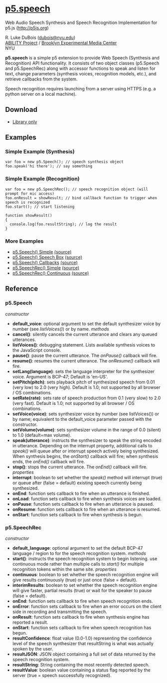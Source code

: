 # [p5.speech](https://idmnyu.github.io/p5.js-speech/)
Web Audio Speech Synthesis and Speech Recognition Implementation for p5.js (http://p5js.org)

R. Luke DuBois (dubois@nyu.edu)   
[ABILITY Project](http://abilitylab.nyu.edu) / [Brooklyn Experimental Media Center](http://bxmc.poly.edu)   
NYU

**p5.speech** is a simple p5 extension to provide Web Speech (Synthesis and Recognition) API functionality.  It consists of two object classes (p5.Speech and p5.SpeechRec) along with accessor functions to speak and listen for text, change parameters (synthesis voices, recognition models, etc.), and retrieve callbacks from the system.

Speech recognition requires launching from a server using HTTPS (e.g. a python server on a local machine).

## Download
* [Library only](https://raw.githubusercontent.com/IDMNYU/p5.js-speech/master/lib/p5.speech.js)

## Examples

### Simple Example (Synthesis)
```
var foo = new p5.Speech(); // speech synthesis object
foo.speak('hi there'); // say something
```
### Simple Example (Recognition)
```
var foo = new p5.SpeechRec(); // speech recognition object (will prompt for mic access)
foo.onResult = showResult; // bind callback function to trigger when speech is recognized
foo.start(); // start listening

function showResult()
{
  console.log(foo.resultString); // log the result
}
```
### More Examples

* [p5.Speech() Simple](https://idmnyu.github.io/p5.js-func/examples/01simple.html) [(source)](https://github.com/IDMNYU/p5.js-func/blob/master/examples/01simple.html)
* [p5.Speech() Speech Box](https://idmnyu.github.io/p5.js-func/examples/02speechbox.html) [(source)](https://github.com/IDMNYU/p5.js-func/blob/master/examples/01speechbox.html)
* [p5.Speech() Callbacks](https://idmnyu.github.io/p5.js-func/examples/03callbacks.html) [(source)](https://github.com/IDMNYU/p5.js-func/blob/master/examples/03callbacks.html)
* [p5.SpeechRec() Simple](https://idmnyu.github.io/p5.js-func/examples/04simplerecognition.html) [(source)](https://github.com/IDMNYU/p5.js-func/blob/master/examples/04simplerecognition.html)
* [p5.SpeechRec() Continuous](https://idmnyu.github.io/p5.js-func/examples/05continuousrecognition.html) [(source)](https://github.com/IDMNYU/p5.js-func/blob/master/examples/05continuousrecognition.html)

## Reference

### p5.Speech

*constructor*
* **default_voice**: optional argument to set the default synthesizer voice by number (see *listVoices()*) or by name.
*methods*
* **cancel()**: silently cancels the current utterance and clears any queued utterances.
* **listVoices()**: debugging statement. Lists available synthesis voices to the JavaScript console.
* **pause()**: pause the current utterance. The *onPause()* callback will fire.
* **resume()**: resumes the current utterance. The *onResume()* callback will fire.
* **setLang(language)**: sets the language interpreter for the synthesizer voice. Argument is BCP-47; Default is 'en-US'.
* **setPitch(pitch)**: sets playback pitch of synthesized speech from 0.01 (very low) to 2.0 (very high). Default is 1.0; not supported by all browser / OS combinations.
* **setRate(rate)**: sets rate of speech production from 0.1 (very slow) to 2.0 (very fast). Default is 1.0; not supported by all browser / OS combinations.
* **setVoice(voice)**: sets synthesizer voice by number (see listVoices()) or by name; equivalent to the default_voice parameter passed with the constructor.
* **setVolume(volume)**: sets synthesizer volume in the range of 0.0 (silent) to 1.0 (default=max volume).
* **speak(utterance)**: instructs the synthesizer to speak the string encoded in utterance. Depending on the interrupt property, additional calls to *speak()* will queue after or interrupt speech actively being synthesized. When synthesis begins, the *onStart()* callback will fire; when synthesis ends, the *onEnd()* callback will fire.
* **stop()**: stops the current utterance. The *onEnd()* callback will fire.
*properties*
* **interrupt**: boolean to set whether the *speak()* method will interrupt (true) or queue after (false = default) existing speech currently being synthesized.
* **onEnd**: function sets callback to fire when an utterance is finished.
* **onLoad**: function sets callback to fire when synthesis voices are loaded.
* **onPause**: function sets callback to fire when an utterance is paused.
* **onResume**: function sets callback to fire when an utterance is resumed.
* **onStart**: function sets callback to fire when synthesis is begun.

### p5.SpeechRec

*constructor*
* **default_language**: optional argument to set the default BCP-47 language / region to for the speech recognition system.
*methods*
* **start()**: instructs the speech recognition system to begin listening. use continuous mode rather than multiple calls to *start()* for multiple recognition tokens within the same site.
*properties*
* **continuous**: boolean to set whether the speech recognition engine will give results continuously (true) or just once (false = default).
* **interimResults**: boolean to set whether the speech recognition engine will give faster, partial results (true) or wait for the speaker to pause (false = default).
* **onEnd**: function sets callback to fire when speech recognition ends.
* **onError**: function sets callback to fire when an error occurs on the client side in recording and transmitting the speech.
* **onResult**: function sets callback to fire when synthesis engine has reported a result.
* **onStart**: function sets callback to fire when speech recognition has begun.
* **resultConfidence**: float value (0.0-1.0) representing the confidence level of the speech synthesizer that resultString is what was actually spoken by the user.
* **resultJSON**: JSON object containing a full set of data returned by the speech recognition system.
* **resultString**: String containing the most recently detected speech.
* **resultValue**: boolean value containing a status flag reported by the server (true = speech successfully recognized).

